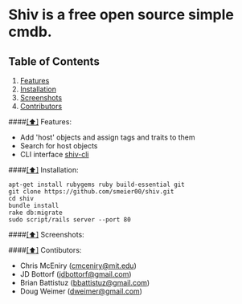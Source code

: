 Shiv is a free open source simple cmdb.
====================================================

## <a name='toc'>Table of Contents</a>

  1. [Features](#features)
  1. [Installation ](#installation)
  1. [Screenshots ](#screenshots)
  1. [Contributors ](#contributors)



####[[⬆]](#toc) <a name='features'>Features:</a>

* Add 'host' objects and assign tags and traits to them
* Search for host objects
* CLI interface [shiv-cli](http://github.com/smeier00/shiv-cli)


####[[⬆]](#toc) <a name='installation'>Installation:</a>

```
apt-get install rubygems ruby build-essential git
git clone https://github.com/smeier00/shiv.git
cd shiv
bundle install
rake db:migrate
sudo script/rails server --port 80
```

####[[⬆]](#toc) <a name='screenshots'>Screenshots:</a>





####[[⬆]](#toc) <a name='contributors'>Contibutors:</a>
* Chris McEniry   (cmceniry@mit.edu)
* JD Bottorf      (jdbottorf@gmail.com)
* Brian Battistuz (bbattistuz@gmail.com)
* Doug Weimer     (dweimer@gmail.com)
